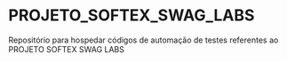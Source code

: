 # PROJETO_SOFTEX_SWAG_LABS

Repositório para hospedar códigos de automação de testes referentes ao PROJETO SOFTEX SWAG LABS
